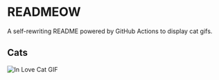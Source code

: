 # READMEOW

A self-rewriting README powered by GitHub Actions to display cat gifs.

## Cats

![In Love Cat GIF](https://media2.giphy.com/media/v1.Y2lkPTlhY2QwMmRhdnp1OWVod3IzZHYzYjQ5Znd5bHZxemlnZndsNXllOWMxeTh1MWt2bSZlcD12MV9naWZzX3NlYXJjaCZjdD1n/MDJ9IbxxvDUQM/200.gif)
